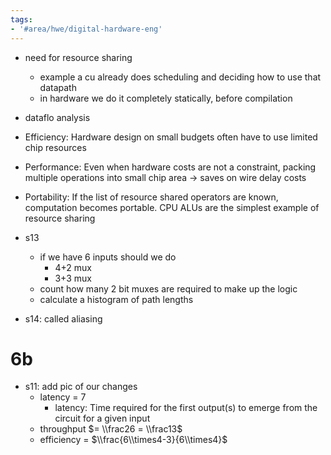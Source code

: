 ```yaml
---
tags:
- '#area/hwe/digital-hardware-eng'
---
```


- need for resource sharing

  - example a cu already does scheduling and deciding how to use that datapath
  - in hardware we do it completely statically, before compilation

- dataflo analysis

- Efficiency: Hardware design on small budgets often have to use limited chip resources

- Performance: Even when hardware costs are not a constraint, packing multiple operations into small chip area → saves on wire delay costs

- Portability: If the list of resource shared operators are known, computation becomes portable. CPU ALUs are the simplest example of resource sharing

- s13

  - if we have 6 inputs should we do
    - 4+2 mux
    - 3+3 mux
  - count how many 2 bit muxes are required to make up the logic
  - calculate a histogram of path lengths

- s14: called aliasing

# 6b

- s11: add pic of our changes
  - latency = 7
    - latency: Time required for the first output(s) to emerge from the circuit for a given input
  - throughput $= \\frac26 = \\frac13$
  - efficiency = $\\frac{6\\times4-3}{6\\times4}$
